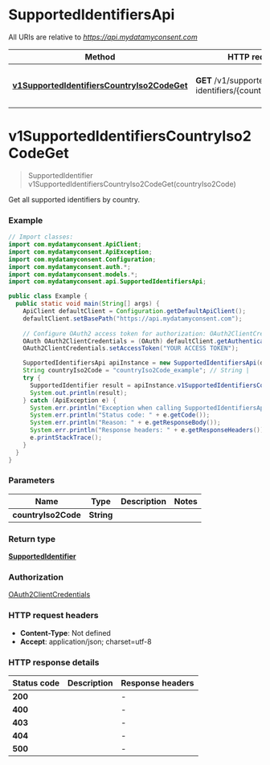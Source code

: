 # SupportedIdentifiersApi

All URIs are relative to *https://api.mydatamyconsent.com*

| Method | HTTP request | Description |
|------------- | ------------- | -------------|
| [**v1SupportedIdentifiersCountryIso2CodeGet**](SupportedIdentifiersApi.md#v1SupportedIdentifiersCountryIso2CodeGet) | **GET** /v1/supported-identifiers/{country_iso2_code} | Get all supported identifiers by country. |


<a name="v1SupportedIdentifiersCountryIso2CodeGet"></a>
# **v1SupportedIdentifiersCountryIso2CodeGet**
> SupportedIdentifier v1SupportedIdentifiersCountryIso2CodeGet(countryIso2Code)

Get all supported identifiers by country.

### Example
```java
// Import classes:
import com.mydatamyconsent.ApiClient;
import com.mydatamyconsent.ApiException;
import com.mydatamyconsent.Configuration;
import com.mydatamyconsent.auth.*;
import com.mydatamyconsent.models.*;
import com.mydatamyconsent.api.SupportedIdentifiersApi;

public class Example {
  public static void main(String[] args) {
    ApiClient defaultClient = Configuration.getDefaultApiClient();
    defaultClient.setBasePath("https://api.mydatamyconsent.com");
    
    // Configure OAuth2 access token for authorization: OAuth2ClientCredentials
    OAuth OAuth2ClientCredentials = (OAuth) defaultClient.getAuthentication("OAuth2ClientCredentials");
    OAuth2ClientCredentials.setAccessToken("YOUR ACCESS TOKEN");

    SupportedIdentifiersApi apiInstance = new SupportedIdentifiersApi(defaultClient);
    String countryIso2Code = "countryIso2Code_example"; // String | 
    try {
      SupportedIdentifier result = apiInstance.v1SupportedIdentifiersCountryIso2CodeGet(countryIso2Code);
      System.out.println(result);
    } catch (ApiException e) {
      System.err.println("Exception when calling SupportedIdentifiersApi#v1SupportedIdentifiersCountryIso2CodeGet");
      System.err.println("Status code: " + e.getCode());
      System.err.println("Reason: " + e.getResponseBody());
      System.err.println("Response headers: " + e.getResponseHeaders());
      e.printStackTrace();
    }
  }
}
```

### Parameters

| Name | Type | Description  | Notes |
|------------- | ------------- | ------------- | -------------|
| **countryIso2Code** | **String**|  | |

### Return type

[**SupportedIdentifier**](SupportedIdentifier.md)

### Authorization

[OAuth2ClientCredentials](../README.md#OAuth2ClientCredentials)

### HTTP request headers

 - **Content-Type**: Not defined
 - **Accept**: application/json; charset=utf-8

### HTTP response details
| Status code | Description | Response headers |
|-------------|-------------|------------------|
| **200** |  |  -  |
| **400** |  |  -  |
| **403** |  |  -  |
| **404** |  |  -  |
| **500** |  |  -  |

